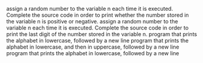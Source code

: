 assign a random number to the variable n each time it is executed. Complete the source code in order to print whether the number stored in the variable n is positive or negative.
assign a random number to the variable n each time it is executed. Complete the source code in order to print the last digit of the number stored in the variable n.
program that prints the alphabet in lowercase, followed by a new line
program that prints the alphabet in lowercase, and then in uppercase, followed by a new line
program that prints the alphabet in lowercase, followed by a new line
